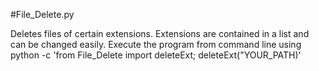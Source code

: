 #File_Delete.py

Deletes files of certain extensions. Extensions are contained in a list 
and can be changed easily. Execute the program from command line using 
python -c 'from File_Delete import deleteExt; deleteExt("YOUR_PATH)'
